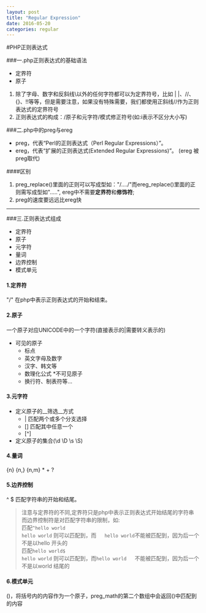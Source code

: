 ```yaml
---
layout: post
title: "Regular Expression"
date: 2016-05-20
categories: regular
---
```

#PHP正则表达式

###一.php正则表达式的基础语法
* 定界符
* 原子

1. 除了字母、数字和反斜线\以外的任何字符都可以为定界符号，比如 | |、//、{}、!!等等，但是需要注意，如果没有特殊需要，我们都使用正斜线//作为正则表达式的定界符号
2. 正则表达式的构成：/原子和元字符/模式修正符号(如:i表示不区分大小写)

###二.php中的preg与ereg
* preg，代表“Perl的正则表达式（Perl Regular Expressions）”。
* ereg，代表“扩展的正则表达式(Extended Regular Expressions)”。
(ereg 被preg取代)

####区别
1. preg_replace()里面的正则可以写成型如："/..../"而ereg_replace()里面的正则需写成型如".....", ereg中不需要**定界符**和**修饰符**;
2. preg的速度要远远比ereg快


***

###三.正则表达式组成
* 定界符
* 原子
* 元字符
* 量词
* 边界控制
* 模式单元

#### 1.定界符
"/" 在php中表示正则表达式的开始和结束。

#### 2.原子
一个原子对应UNICODE中的一个字符(直接表示的|需要转义表示的)
* 可见的原子
    - 标点
    - 英文字母及数字
    - 汉字、韩文等
    - 数理化公式
*不可见原子
    - 换行符、制表符等...

#### 3.元字符
* 定义原子的__筛选__方式
    - | 匹配两个或多个分支选择
    - [] 匹配其中任意一个
    - [^]
* 定义原子的集合(\d \D \s \S)

#### 4.量词
{n}  {n,}  {n,m}  *  +  ?

#### 5.边界控制
^ $  匹配字符串的开始和结尾。
>注意与定界符的不同,定界符只是php中表示正则表达式开始结尾的字符串
而边界控制符是对匹配字符串的限制，如:  
匹配`^hello world`  
`hello world`  则可以匹配到，而`   hello world`不能被匹配到，因为后一个不是以hello
开头的  
匹配`hello world$`  
`hello world`  则可以匹配到，而`hello world   `不能被匹配到，因为后一个不是以world
结尾的

#### 6.模式单元
()，将括号内的内容作为一个原子，preg_math的第二个数组中会返回()中匹配到的内容
